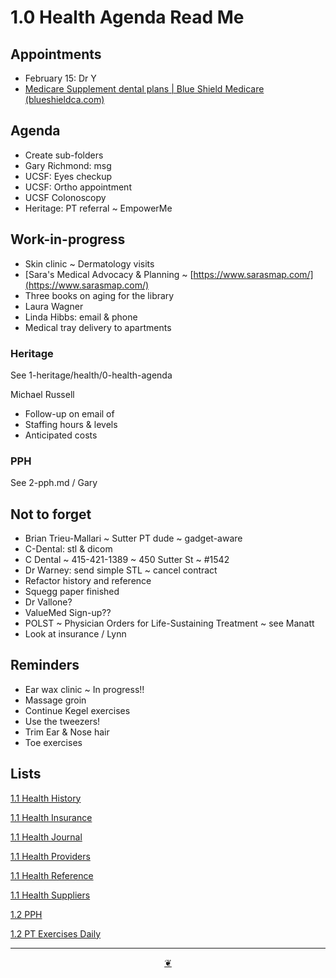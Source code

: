 # 1.0 Health Agenda Read Me

## Appointments

* February 15: Dr Y
* [Medicare Supplement dental plans | Blue Shield Medicare (blueshieldca.com)](https://www.blueshieldca.com/en/medicare/medicare-plan-types/dental/medicare-supplement-dental)

## Agenda

* Create sub-folders
* Gary Richmond: msg
* UCSF: Eyes checkup
* UCSF: Ortho appointment
* UCSF Colonoscopy
* Heritage: PT referral ~ EmpowerMe

## Work-in-progress

* Skin clinic ~ Dermatology visits
* \[Sara's Medical Advocacy & Planning ~ [https://www.sarasmap.com/](https://www.sarasmap.com/)
* Three books on aging for the library
* Laura Wagner
* Linda Hibbs: email & phone
* Medical tray delivery to apartments

### Heritage

See 1-heritage/health/0-health-agenda

Michael Russell

* Follow-up on email of
* Staffing hours & levels
* Anticipated costs

### PPH

See 2-pph.md / Gary

## Not to forget

* Brian Trieu-Mallari ~ Sutter PT dude ~ gadget-aware
* C-Dental: stl & dicom
* C Dental ~ 415-421-1389 ~ 450 Sutter St ~ #1542
* Dr Warney: send simple STL ~ cancel contract
* Refactor history and reference
* Squegg paper finished
* Dr Vallone?
* ValueMed Sign-up??
* POLST ~ Physician Orders for Life-Sustaining Treatment ~ see Manatt
* Look at insurance / Lynn

## Reminders

* Ear wax clinic ~ In progress!!
* Massage groin
* Continue Kegel exercises
* Use the tweezers!
* Trim Ear & Nose hair
* Toe exercises

## Lists

<a href="" onclick="parent.location.hash=&quot;https://api.github.com/repos/theo-armour/agenda/contents/1-health/1-health-history.md&quot;">1.1 Health History</a>

<a href="" onclick="parent.location.hash=&quot;https://api.github.com/repos/theo-armour/agenda/contents/1-health/1-health-insurance.md&quot;">1.1 Health Insurance</a>

<a href="" onclick="parent.location.hash=&quot;https://api.github.com/repos/theo-armour/agenda/contents/1-health/1-health-journal.md&quot;">1.1 Health Journal</a>

<a href="" onclick="parent.location.hash=&quot;https://api.github.com/repos/theo-armour/agenda/contents/1-health/1-health-providers.md&quot;">1.1 Health Providers</a>

<a href="" onclick="parent.location.hash=&quot;https://api.github.com/repos/theo-armour/agenda/contents/1-health/1-health-reference.md&quot;">1.1 Health Reference</a>

<a href="" onclick="parent.location.hash=&quot;https://api.github.com/repos/theo-armour/agenda/contents/1-health/1-health-suppliers.md&quot;">1.1 Health Suppliers</a>

<a href="" onclick="parent.location.hash=&quot;https://api.github.com/repos/theo-armour/agenda/contents/1-health/2-pph.md&quot;">1.2 PPH</a>

<a href="" onclick="parent.location.hash=&quot;https://api.github.com/repos/theo-armour/agenda/contents/1-health/2-pt-exercise-routines-daily.md&quot;">1.2 PT Exercises Daily</a>

***

<center title="Hello! Click me to go up to the top"><a class="aDingbat" href="javascript:window.scrollTo(0,0);">❦</a></center>